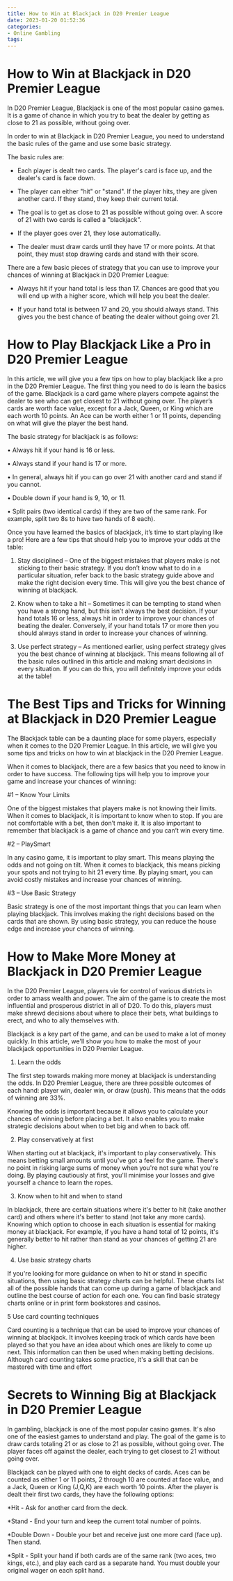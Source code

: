 ```yaml
---
title: How to Win at Blackjack in D20 Premier League
date: 2023-01-20 01:52:36
categories:
- Online Gambling
tags:
---
```



#  How to Win at Blackjack in D20 Premier League

In D20 Premier League, Blackjack is one of the most popular casino games. It is a game of chance in which you try to beat the dealer by getting as close to 21 as possible, without going over.

In order to win at Blackjack in D20 Premier League, you need to understand the basic rules of the game and use some basic strategy.

The basic rules are:

* Each player is dealt two cards. The player's card is face up, and the dealer's card is face down.

* The player can either "hit" or "stand". If the player hits, they are given another card. If they stand, they keep their current total.

* The goal is to get as close to 21 as possible without going over. A score of 21 with two cards is called a "blackjack".

* If the player goes over 21, they lose automatically.

* The dealer must draw cards until they have 17 or more points. At that point, they must stop drawing cards and stand with their score.

There are a few basic pieces of strategy that you can use to improve your chances of winning at Blackjack in D20 Premier League:

* Always hit if your hand total is less than 17. Chances are good that you will end up with a higher score, which will help you beat the dealer.

* If your hand total is between 17 and 20, you should always stand. This gives you the best chance of beating the dealer without going over 21.

#  How to Play Blackjack Like a Pro in D20 Premier League

In this article, we will give you a few tips on how to play blackjack like a pro in the D20 Premier League. The first thing you need to do is learn the basics of the game. Blackjack is a card game where players compete against the dealer to see who can get closest to 21 without going over. The player’s cards are worth face value, except for a Jack, Queen, or King which are each worth 10 points. An Ace can be worth either 1 or 11 points, depending on what will give the player the best hand.

The basic strategy for blackjack is as follows:

• Always hit if your hand is 16 or less.

• Always stand if your hand is 17 or more.

• In general, always hit if you can go over 21 with another card and stand if you cannot.

• Double down if your hand is 9, 10, or 11.

• Split pairs (two identical cards) if they are two of the same rank. For example, split two 8s to have two hands of 8 each).


Once you have learned the basics of blackjack, it’s time to start playing like a pro! Here are a few tips that should help you to improve your odds at the table:

1) Stay disciplined – One of the biggest mistakes that players make is not sticking to their basic strategy. If you don’t know what to do in a particular situation, refer back to the basic strategy guide above and make the right decision every time. This will give you the best chance of winning at blackjack.

2) Know when to take a hit – Sometimes it can be tempting to stand when you have a strong hand, but this isn’t always the best decision. If your hand totals 16 or less, always hit in order to improve your chances of beating the dealer. Conversely, if your hand totals 17 or more then you should always stand in order to increase your chances of winning.

3) Use perfect strategy – As mentioned earlier, using perfect strategy gives you the best chance of winning at blackjack. This means following all of the basic rules outlined in this article and making smart decisions in every situation. If you can do this, you will definitely improve your odds at the table!

#  The Best Tips and Tricks for Winning at Blackjack in D20 Premier League

The Blackjack table can be a daunting place for some players, especially when it comes to the D20 Premier League. In this article, we will give you some tips and tricks on how to win at blackjack in the D20 Premier League.

When it comes to blackjack, there are a few basics that you need to know in order to have success. The following tips will help you to improve your game and increase your chances of winning:

#1 – Know Your Limits

One of the biggest mistakes that players make is not knowing their limits. When it comes to blackjack, it is important to know when to stop. If you are not comfortable with a bet, then don’t make it. It is also important to remember that blackjack is a game of chance and you can’t win every time.

#2 – PlaySmart

In any casino game, it is important to play smart. This means playing the odds and not going on tilt. When it comes to blackjack, this means picking your spots and not trying to hit 21 every time. By playing smart, you can avoid costly mistakes and increase your chances of winning.

#3 – Use Basic Strategy

Basic strategy is one of the most important things that you can learn when playing blackjack. This involves making the right decisions based on the cards that are shown. By using basic strategy, you can reduce the house edge and increase your chances of winning.








#  How to Make More Money at Blackjack in D20 Premier League

In the D20 Premier League, players vie for control of various districts in order to amass wealth and power. The aim of the game is to create the most influential and prosperous district in all of D20. To do this, players must make shrewd decisions about where to place their bets, what buildings to erect, and who to ally themselves with.

Blackjack is a key part of the game, and can be used to make a lot of money quickly. In this article, we'll show you how to make the most of your blackjack opportunities in D20 Premier League.

1. Learn the odds

The first step towards making more money at blackjack is understanding the odds. In D20 Premier League, there are three possible outcomes of each hand: player win, dealer win, or draw (push). This means that the odds of winning are 33%.

Knowing the odds is important because it allows you to calculate your chances of winning before placing a bet. It also enables you to make strategic decisions about when to bet big and when to back off.

2. Play conservatively at first

When starting out at blackjack, it's important to play conservatively. This means betting small amounts until you've got a feel for the game. There's no point in risking large sums of money when you're not sure what you're doing. By playing cautiously at first, you'll minimise your losses and give yourself a chance to learn the ropes.

3. Know when to hit and when to stand

In blackjack, there are certain situations where it's better to hit (take another card) and others where it's better to stand (not take any more cards). Knowing which option to choose in each situation is essential for making money at blackjack. For example, if you have a hand total of 12 points, it's generally better to hit rather than stand as your chances of getting 21 are higher.

4. Use basic strategy charts

If you're looking for more guidance on when to hit or stand in specific situations, then using basic strategy charts can be helpful. These charts list all of the possible hands that can come up during a game of blackjack and outline the best course of action for each one. You can find basic strategy charts online or in print form bookstores and casinos.

5 Use card counting techniques

 Card counting is a technique that can be used to improve your chances of winning at blackjack. It involves keeping track of which cards have been played so that you have an idea about which ones are likely to come up next. This information can then be used when making betting decisions. Although card counting takes some practice, it's a skill that can be mastered with time and effort

#  Secrets to Winning Big at Blackjack in D20 Premier League

In gambling, blackjack is one of the most popular casino games. It's also one of the easiest games to understand and play. The goal of the game is to draw cards totaling 21 or as close to 21 as possible, without going over. The player faces off against the dealer, each trying to get closest to 21 without going over.

Blackjack can be played with one to eight decks of cards. Aces can be counted as either 1 or 11 points, 2 through 10 are counted at face value, and a Jack, Queen or King (J,Q,K) are each worth 10 points. After the player is dealt their first two cards, they have the following options:

*Hit - Ask for another card from the deck.

*Stand - End your turn and keep the current total number of points.

*Double Down - Double your bet and receive just one more card (face up). Then stand.

*Split - Split your hand if both cards are of the same rank (two aces, two kings, etc.), and play each card as a separate hand. You must double your original wager on each split hand.